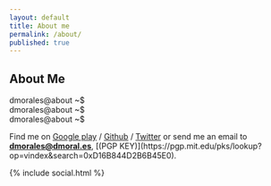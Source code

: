 ```yaml
---
layout: default
title: About me
permalink: /about/
published: true
---
```


<script>!function($){

	"use strict";

	var Typed = function(el, options){

		// chosen element to manipulate text
		this.el = $(el);
		// options
		this.options = $.extend({}, $.fn.typed.defaults, options);

		// text content of element
		this.text = this.el.text();

		// typing speed
		this.typeSpeed = this.options.typeSpeed;

		// amount of time to wait before backspacing
		this.backDelay = this.options.backDelay;

		// input strings of text
		this.strings = this.options.strings;

		// character number position of current string
		this.strPos = 0;

		// current array position
		this.arrayPos = 0;

		// current string based on current values[] array position
		this.string = this.strings[this.arrayPos];

		// number to stop backspacing on.
		// default 0, can change depending on how many chars
		// you want to remove at the time
		this.stopNum = 0;

		// Looping logic
		this.loop = this.options.loop;
		this.loopCount = this.options.loopCount;
		this.curLoop = 1;
		if (this.loop === false){
			// number in which to stop going through array
			// set to strings[] array (length - 1) to stop deleting after last string is typed
			this.stopArray = this.strings.length-1;
		}
		else{
			this.stopArray = this.strings.length;
		}

		// All systems go!
		this.init();
		this.build();
	}

		Typed.prototype =  {

			constructor: Typed

			, init: function(){
				// begin the loop w/ first current string (global self.string)
				// current string will be passed as an argument each time after this
				this.typewrite(this.string, this.strPos);
			}

			, build: function(){
				//this.el.after("<span id=\"typed-cursor\">|</span>");
			}

			// pass current string state to each function
			, typewrite: function(curString, curStrPos){

				// varying values for setTimeout during typing
				// can't be global since number changes each time loop is executed
				var humanize = Math.round(Math.random() * (100 - 30)) + this.typeSpeed;
				var self = this;

				// ------------- optional ------------- //
				// backpaces a certain string faster
				// ------------------------------------ //
				// if (self.arrayPos == 1){
				// 	self.backDelay = 50;
				// }
				// else{ self.backDelay = 500; }

				// containg entire typing function in a timeout
				setTimeout(function() {

					// make sure array position is less than array length
					if (self.arrayPos < self.strings.length){

						// start typing each new char into existing string
						// curString is function arg
						self.el.text(self.text + curString.substr(0, curStrPos));

						// check if current character number is the string's length
						// and if the current array position is less than the stopping point
						// if so, backspace after backDelay setting
						if (curStrPos > curString.length && self.arrayPos < self.stopArray){
							clearTimeout(clear);
							var clear = setTimeout(function(){
								self.backspace(curString, curStrPos);
							}, self.backDelay);
						}

						// else, keep typing
						else{
							// add characters one by one
							curStrPos++;
							// loop the function
							self.typewrite(curString, curStrPos);
							// if the array position is at the stopping position
							// finish code, on to next task
							if (self.loop === false){
								if (self.arrayPos === self.stopArray && curStrPos === curString.length){
									// animation that occurs on the last typed string
									// fires callback function
									var clear = self.options.callback();
									clearTimeout(clear);
								}
							}
						}
					}
					// if the array position is greater than array length
					// and looping is active, reset array pos and start over.
					else if (self.loop === true && self.loopCount === false){
						self.arrayPos = 0;
						self.init();
					}
						else if(self.loopCount !== false && self.curLoop < self.loopCount){
							self.arrayPos = 0;
							self.curLoop = self.curLoop+1;
							self.init();
						}

				// humanized value for typing
				}, humanize);

			}

			, backspace: function(curString, curStrPos){

				// varying values for setTimeout during typing
				// can't be global since number changes each time loop is executed
				var humanize = Math.round(Math.random() * (100 - 30)) + this.typeSpeed;
				var self = this;

				setTimeout(function() {

					// ----- this part is optional ----- //
					// check string array position
					// on the first string, only delete one word
					// the stopNum actually represents the amount of chars to
					// keep in the current string. In my case it's 14.
					// if (self.arrayPos == 1){
					//	self.stopNum = 14;
					// }
					//every other time, delete the whole typed string
					// else{
					//	self.stopNum = 0;
					// }

					// ----- continue important stuff ----- //
					// replace text with current text + typed characters
					self.el.text(self.text + curString.substr(0, curStrPos));

					// if the number (id of character in current string) is
					// less than the stop number, keep going
					if (curStrPos > self.stopNum){
						// subtract characters one by one
						curStrPos--;
						// loop the function
						self.backspace(curString, curStrPos);
					}
					// if the stop number has been reached, increase
					// array position to next string
					else if (curStrPos <= self.stopNum){
						clearTimeout(clear);
						var clear = self.arrayPos = self.arrayPos+1;
						// must pass new array position in this instance
						// instead of using global arrayPos
						self.typewrite(self.strings[self.arrayPos], curStrPos);
					}

				// humanized value for typing
				}, humanize);

			}

		}

	$.fn.typed = function (option) {
	    return this.each(function () {
	      var $this = $(this)
	        , data = $this.data('typed')
	        , options = typeof option == 'object' && option
	      if (!data) $this.data('typed', (data = new Typed(this, options)))
	      if (typeof option == 'string') data[option]()
	    });
	}

	$.fn.typed.defaults = {
		strings: ["These are the default values...", "You know what you should do?", "Use your own!", "Have a great day!"],
		// typing and backspacing speed
		typeSpeed: 0,
		// time before backspacing
		backDelay: 500,
		// loop
		loop: false,
		// false = infinite
		loopCount: false,
		// ending callback function
		callback: function(){ null }
	}


}(window.jQuery);

</script>
<script>
setTimeout(function () {
    $('.element0').typed({
        strings: ['./about-me.sh'],
        typeSpeed: 2,
        backDelay: 750,
        loop: false,
        loopCount: false,
        callback: function () {
        }
    });
}, 0);
setTimeout(function () {
	$('.element1').css('display', 'inherit');
    $('.element1').typed({
        strings: ['Hi, I am Daniel Morales, a software developer (Android proficiency) based in Spain.'],
        typeSpeed: 2,
        backDelay: 750,
        loop: false,
        loopCount: false,
        callback: function () {
        }
    });
}, 1000);
setTimeout(function () {
    $('.element2').css('display', 'inherit');
    $('.element2').typed({
        strings: ['I got my Associate degree in Multiplatform development (Software Engineering) and then worked as an Android and iOS developer in Mobilendo.'],
        typeSpeed: 10,
        backDelay: 750,
        loop: false,
        loopCount: false,
        callback: function () {
        }
    });
}, 5000);
setTimeout(function () {
    $('.element3').css('display', 'inherit');
    $('.element3').typed({
        strings: ['After that I studied Computer Engineering for a year...'],
        typeSpeed: 2,
        backDelay: 750,
        loop: false,
        loopCount: false,
        callback: function () {
        }
    });
}, 12000);
setTimeout(function () {
    $('.element4').css('display', 'inherit');
    $('.element4').typed({
        strings: ['But I\'m currently taking a break as it\'s not required for my work at this moment, so I\'m working as a freelancer.'],
        typeSpeed: 7,
        backDelay: 750,
        loop: false,
        loopCount: false,
        callback: function () {
        }
    });
}, 15000);
setTimeout(function () {
    $('.element5').css('display', 'inherit');
    $('.element5').typed({
        strings: ['^C'],
        typeSpeed: 10,
        backDelay: 750,
        loop: false,
        loopCount: false,
        callback: function () {
        }
    });
  }, 20000);
setTimeout(function () {
    $('.element6').css('display', 'inherit');
    $('.element6').typed({
        strings: [''],
        typeSpeed: 1,
        backDelay: 750,
        loop: false,
        loopCount: false,
        callback: function () {
        }
    });
  }, 21000);
</script>

<h2><i class="fa fa-user"></i> About Me</h2>
<div id="about">
	<div class='element0'>dmorales@about ~$ </div>
	<div class='element1 nodisplay'></div>
	<div class='element2 nodisplay'></div>
	<div class='element3 nodisplay'></div>
	<div class='element4 nodisplay'></div>
	<div class='element5 nodisplay'>dmorales@about ~$ </div>
	<div class='element6 nodisplay'>dmorales@about ~$ </div>
</div>
<div id="about-social">
<p>Find me on <a href="https://play.google.com/store/apps/developer?id=GrenderG">Google play</a> / <a href="https://github.com/grenderg">Github</a> / <a href="https://twitter.com/grenderg">Twitter</a> or send me an email to <a href="mailto:dmorales@dmoral.es"><strong>dmorales@dmoral.es</strong></a>, [(PGP KEY)](https://pgp.mit.edu/pks/lookup?op=vindex&search=0xD16B844D2B6B45E0).</p>
<div id="about-stalker">
{% include social.html %}
</div>
</div>
